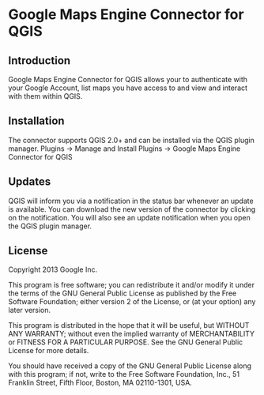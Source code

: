Google Maps Engine Connector for QGIS
=====================================

Introduction
------------
Google Maps Engine Connector for QGIS allows your to authenticate with your
Google Account, list maps you have access to and view and interact with them
within QGIS.

Installation
------------
The connector supports QGIS 2.0+ and can be installed via the QGIS plugin
manager.
Plugins -> Manage and Install Plugins -> Google Maps Engine Connector for QGIS

Updates
-------
QGIS will inform you via a notification in the status bar whenever an update is
available. You can download the new version of the connector by clicking on the
notification. You will also see an update notification when you open the QGIS
plugin manager.


License
-------
Copyright 2013 Google Inc.

This program is free software; you can redistribute it and/or
modify it under the terms of the GNU General Public License
as published by the Free Software Foundation; either version 2
of the License, or (at your option) any later version.

This program is distributed in the hope that it will be useful,
but WITHOUT ANY WARRANTY; without even the implied warranty of
MERCHANTABILITY or FITNESS FOR A PARTICULAR PURPOSE.  See the
GNU General Public License for more details.

You should have received a copy of the GNU General Public License
along with this program; if not, write to the Free Software
Foundation, Inc., 51 Franklin Street, Fifth Floor, Boston, MA  02110-1301, USA.
